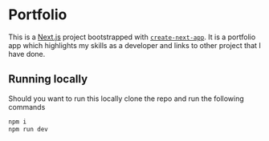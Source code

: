 # Portfolio

This is a [Next.js](https://nextjs.org/) project bootstrapped with [`create-next-app`](https://github.com/vercel/next.js/tree/canary/packages/create-next-app). It is a portfolio app which highlights my skills as a developer and links to other project that I have done.

## Running locally

Should you want to run this locally clone the repo and run the following commands

```bash
npm i
npm run dev
```
